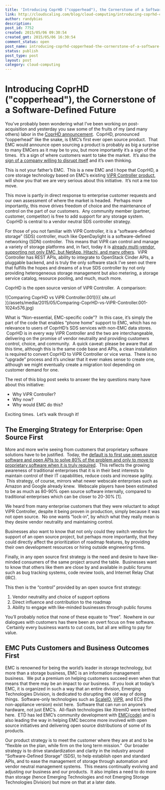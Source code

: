 ```yaml
---
title: 'Introducing CoprHD ("copperhead"), the Cornerstone of a Software-Defined Future'
link: http://cloudscaling.com/blog/cloud-computing/introducing-coprhd-copperhead-the-cornerstone-of-a-software-defined-future/
author: randybias
description: 
post_id: 7752
created: 2015/05/06 09:30:54
created_gmt: 2015/05/06 16:30:54
comment_status: open
post_name: introducing-coprhd-copperhead-the-cornerstone-of-a-software-defined-future
status: publish
post_type: post
layout: post
category: cloud-computing
---
```


# Introducing CoprHD ("copperhead"), the Cornerstone of a Software-Defined Future

You’ve probably been wondering what I’ve been working on post-acquisition and yesterday you saw some of the fruits of my (and many others) labor in the [CoprHD announcement](https://pulseblog.emc.com/2015/05/05/meet-project-coprhd-emc-delves-deeper-into-open-source/).  CoprHD, pronounced “copperhead” like the snake, is EMC’s first ever open source product.  That EMC would announce open sourcing a product is probably as big a surprise to many EMCers as it may be to you, but more importantly it’s a sign of the times.  It’s a sign of where customers want to take the market.  It’s also the [sign of a company willing to disrupt itself](http://www.cloudscaling.com/blog/cloud-computing/an-openstack-dream-team/) and it’s own thinking.

This is not your father’s EMC.  This is a new EMC and I hope that CoprHD, a core storage technology based on EMC’s existing [ViPR Controller product](https://www.emc.com/products/storage/software-defined-storage/vipr-controller.htm), will show you that we are very serious about this initiative.  It’s not a me too move.

This move is partly in direct response to enterprise customer requests and our own assessment of where the market is headed.  Perhaps more importantly, this move drives freedom of choice and the maintenance of control on the part of our customers.  Any community member (partner, customer, competitor) is free to add support for any storage system.  CoprHD is central to a vendor neutral SDS controller strategy.

For those of you not familiar with ViPR Controller, it is a “software-defined storage” (SDS) controller, much like OpenDaylight is a software-defined networking (SDN) controller.  This means that ViPR can control and manage a variety of storage platforms and, in fact, today it is [already multi-vendor, supporting not only EMC, but NetApp, Hitachi, and many others](https://www.emc.com/collateral/data-sheet/h11750-emc-vipr-software-defined-storage-ds.pdf).  ViPR Controller has REST APIs, ability to integrate to OpenStack Cinder APIs, a pluggable backend, and is truly the only software stack I’ve seen out there that fulfills the hopes and dreams of a true SDS controller by not only providing heterogeneous storage management but also metering, a storage service catalog, resource pooling, and much, much more.

CoprHD is the open source version of ViPR Controller.  A comparison:

![Comparing CoprHD vs ViPR Controller.001]({{ site.url }}/assets/media/2015/05/Comparing-CoprHD-vs-ViPR-Controller.001-1024x576.jpg)

What is “Non-essential, EMC-specific code”?  In this case, it’s simply the part of the code that enables “phone home” support to EMC, which has no relevance to users of CoprHD’s SDS services with non-EMC data stores.  CoprHD is in every way ViPR Controller and the two are interchangeable, delivering on the promise of vendor neutrality and providing customers control, choice, and community.  A quick caveat: please be aware that at this time, although this is the same code base and APIs, a clean installation is required to convert CoprHD to ViPR Controller or vice versa.  There is no “upgrade” process and it’s unclear that it ever makes sense to create one, although we might eventually create a migration tool depending on customer demand for one.

The rest of this blog post seeks to answer the key questions many have about this initiative:

  * Why ViPR Controller?
  * Why now?
  * Why would EMC do this?

Exciting times.  Let’s walk through it!

## The Emerging Strategy for Enterprise: Open Source First

More and more we’re seeing from customers that proprietary software solutions have to be justified.  Today, the [default is to first use open source software and open APIs to solve 80% of the problem and only to move to proprietary software when it is truly required](https://reflectionsblog.emc.com/2015/04/open-source-first-strategy/).  This reflects the growing awareness of traditional enterprises that it is in their best interests to maintain control of their IT capabilities, reduce costs and increase agility.  This strategy, of course, mirrors what newer webscale enterprises such as Amazon and Google already knew.  Webscale players have been estimated to be as much as 80-90% open source software internally, compared to traditional enterprises which can be closer to 20-30% [1].

We heard from many enterprise customers that they were reluctant to adopt ViPR Controller, despite it being proven in production, simply because it was not open source.  No one wants “lock-in”, by which what they really mean is they desire vendor neutrality and maintaining control.

Businesses also want to know that not only could they switch vendors for support of an open source project, but perhaps more importantly, that they could directly affect the prioritization of roadmap features, by providing their own development resources or hiring outside engineering firms.

Finally, in any open source first strategy is the need and desire to have like-minded consumers of the same project around the table.  Businesses want to know that others like them are close by and available in public forums such as bug tracking systems, code review tools, and Internet Relay Chat (IRC).

This then is the “control” provided by an open source first strategy:

  1. Vendor neutrality and choice of support options
  2. Direct influence and contribution to the roadmap
  3. Ability to engage with like-minded businesses through public forums

You’ll probably notice that none of these equate to “free”.  Nowhere in our dialogues with customers has there been an overt focus on free software.  Certainly every business wants to cut costs, but all are willing to pay for value.

## EMC Puts Customers and Business Outcomes First

EMC is renowned for being the world’s leader in storage technology, but more than a storage business, EMC is an information management business.  We put a premium on helping customers succeed even when that means that there may be an impact to our business.  If you look at today’s EMC, it is organized in such a way that an entire division, Emerging Technologies Division, is dedicated to disrupting the old way of doing things.  Software-only technologies such as [ScaleIO](http://www.emc.com/storage/scaleio/index.htm), [ViPR](http://www.emc.com/vipr), and ECS (the non-appliance version) exist here.  Software that can run on anyone’s hardware, not just EMC’s.  All-flash technologies like XtremIO were birthed here.  ETD has led EMC’s community development with [EMC{code}](http://www.emccode.com) and is also leading the way in helping EMC become more involved with open source initiatives and delivering open source distributions of some of its products.

Our product strategy is to meet the customer where they are at and to be “flexible on the plan, while firm on the long term mission.”  Our broader strategy is to drive standardization and clarity in the industry around “Software-Defined Storage” (SDS), to help establish open and standard APIs, and to ease the management of storage through automation and vendor neutral management systems.  This means continually evolving and adjusting our business and our products.  It also implies a need to do more than storage (hence Emerging Technologies and not Emerging Storage Technologies Division) but more on that at a later date.